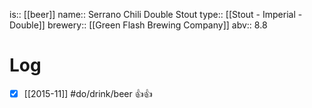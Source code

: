 is:: [[beer]]
name:: Serrano Chili Double Stout
type:: [[Stout - Imperial - Double]]
brewery:: [[Green Flash Brewing Company]]
abv:: 8.8

# Log
- [x] [[2015-11]] #do/drink/beer 👍👍
